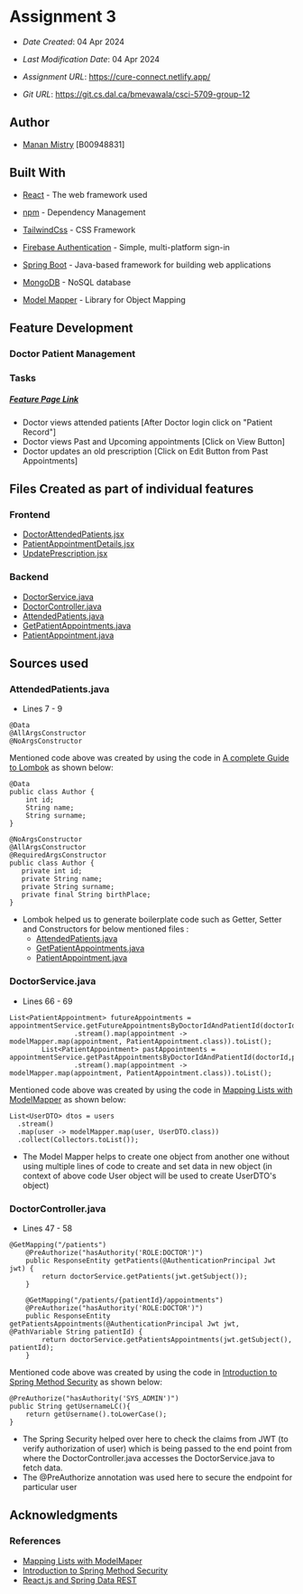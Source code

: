 # Assignment 3

* *Date Created*: 04 Apr 2024

* *Last Modification Date*: 04 Apr 2024

* *Assignment URL*: <https://cure-connect.netlify.app/>

* *Git URL*: <https://git.cs.dal.ca/bmevawala/csci-5709-group-12>

## Author

* [Manan Mistry](mn732058@dal.ca) [B00948831]

## Built With

* [React](https://legacy.reactjs.org/docs/getting-started.html/) - The web framework used

* [npm](https://docs.npmjs.com//) - Dependency Management

* [TailwindCss](https://tailwindcss.com/docs) - CSS Framework

* [Firebase Authentication](https://firebase.google.com/docs/auth) - Simple, multi-platform
  sign-in

* [Spring Boot](https://spring.io/projects/spring-boot) - Java-based framework for building web applications

* [MongoDB](https://docs.mongodb.com/) - NoSQL database
* [Model Mapper](https://modelmapper.org/) - Library for Object Mapping

## Feature Development

### Doctor Patient Management

### Tasks

##### [Feature Page Link](https://cure-connect.netlify.app/doctor/patients)
- Doctor views attended patients [After Doctor login click on "Patient Record"]
- Doctor views Past and Upcoming appointments [Click on View Button]
- Doctor updates an old prescription [Click on Edit Button from Past Appointments]

## Files Created as part of individual features

### Frontend

- [DoctorAttendedPatients.jsx](https://git.cs.dal.ca/bmevawala/csci-5709-group-12/-/blob/Mann_Mistry/frontend/cureconnect/src/pages/DoctorsPatients/DoctorAttendedPatients.jsx?ref_type=heads)
- [PatientAppointmentDetails.jsx](https://git.cs.dal.ca/bmevawala/csci-5709-group-12/-/blob/Mann_Mistry/frontend/cureconnect/src/pages/DoctorsPatients/PatientAppoitmentDetails.jsx?ref_type=heads)
- [UpdatePrescription.jsx](https://git.cs.dal.ca/bmevawala/csci-5709-group-12/-/blob/Mann_Mistry/frontend/cureconnect/src/pages/DoctorsPatients/UpdatePrescription.jsx?ref_type=heads)


### Backend

- [DoctorService.java](https://git.cs.dal.ca/bmevawala/csci-5709-group-12/-/blob/Mann_Mistry/backend/CureConnect/src/main/java/com/cureconnect/CureConnect/doctors/service/DoctorService.java?ref_type=heads)
- [DoctorController.java](https://git.cs.dal.ca/bmevawala/csci-5709-group-12/-/blob/Mann_Mistry/backend/CureConnect/src/main/java/com/cureconnect/CureConnect/doctors/controller/DoctorController.java?ref_type=heads)
- [AttendedPatients.java](https://git.cs.dal.ca/bmevawala/csci-5709-group-12/-/blob/Mann_Mistry/backend/CureConnect/src/main/java/com/cureconnect/CureConnect/doctors/DTO/AttendedPatients.java?ref_type=heads)
- [GetPatientAppointments.java](https://git.cs.dal.ca/bmevawala/csci-5709-group-12/-/blob/Mann_Mistry/backend/CureConnect/src/main/java/com/cureconnect/CureConnect/doctors/DTO/GetPatientAppointments.java?ref_type=heads)
- [PatientAppointment.java](https://git.cs.dal.ca/bmevawala/csci-5709-group-12/-/blob/Mann_Mistry/backend/CureConnect/src/main/java/com/cureconnect/CureConnect/doctors/DTO/PatientAppointment.java?ref_type=heads)


## Sources used

### AttendedPatients.java

* Lines 7 - 9

```
@Data
@AllArgsConstructor
@NoArgsConstructor
```

Mentioned code above was created by using the code in [A complete Guide to Lombok](https://auth0.com/blog/a-complete-guide-to-lombok/) as shown below:

```
@Data
public class Author {
    int id;
    String name;
    String surname;
}
```
 ```
@NoArgsConstructor
@AllArgsConstructor
@RequiredArgsConstructor
public class Author {
    private int id;
    private String name;
    private String surname;
    private final String birthPlace;
}
```

- Lombok helped us to generate boilerplate code such as Getter, Setter and Constructors for below mentioned files :
    - [AttendedPatients.java](https://git.cs.dal.ca/bmevawala/csci-5709-group-12/-/blob/Mann_Mistry/backend/CureConnect/src/main/java/com/cureconnect/CureConnect/doctors/DTO/AttendedPatients.java?ref_type=heads)
    - [GetPatientAppointments.java](https://git.cs.dal.ca/bmevawala/csci-5709-group-12/-/blob/Mann_Mistry/backend/CureConnect/src/main/java/com/cureconnect/CureConnect/doctors/DTO/GetPatientAppointments.java?ref_type=heads)
    - [PatientAppointment.java](https://git.cs.dal.ca/bmevawala/csci-5709-group-12/-/blob/Mann_Mistry/backend/CureConnect/src/main/java/com/cureconnect/CureConnect/doctors/DTO/PatientAppointment.java?ref_type=heads)

### DoctorService.java

* Lines 66 - 69

```
List<PatientAppointment> futureAppointments = appointmentService.getFutureAppointmentsByDoctorIdAndPatientId(doctorId,patientId)
                .stream().map(appointment -> modelMapper.map(appointment, PatientAppointment.class)).toList();
        List<PatientAppointment> pastAppointments = appointmentService.getPastAppointmentsByDoctorIdAndPatientId(doctorId,patientId)
                .stream().map(appointment -> modelMapper.map(appointment, PatientAppointment.class)).toList();
```

Mentioned code above was created by using the code in [Mapping Lists with ModelMapper](https://www.baeldung.com/java-modelmapper-lists) as shown below:

```
List<UserDTO> dtos = users
  .stream()
  .map(user -> modelMapper.map(user, UserDTO.class))
  .collect(Collectors.toList());
```

- The Model Mapper helps to create one object from another one without using multiple lines of code to create and set data in new object (in context of above code User object will be used to create UserDTO's object)

### DoctorController.java
* Lines 47 - 58

```
@GetMapping("/patients")
    @PreAuthorize("hasAuthority('ROLE:DOCTOR')")
    public ResponseEntity getPatients(@AuthenticationPrincipal Jwt jwt) {
        return doctorService.getPatients(jwt.getSubject());
    }

    @GetMapping("/patients/{patientId}/appointments")
    @PreAuthorize("hasAuthority('ROLE:DOCTOR')")
    public ResponseEntity getPatientsAppointments(@AuthenticationPrincipal Jwt jwt, @PathVariable String patientId) {
        return doctorService.getPatientsAppointments(jwt.getSubject(), patientId);
    }
```

Mentioned code above was created by using the code in [Introduction to Spring Method Security](https://www.baeldung.com/spring-security-method-security) as shown below:

```
@PreAuthorize("hasAuthority('SYS_ADMIN')")
public String getUsernameLC(){
    return getUsername().toLowerCase();
}
```

- The Spring Security helped over here to check the claims from JWT (to verify authorization of user) which is being passed to the end point from where the DoctorController.java accesses the DoctorService.java to fetch data.
- The @PreAuthorize annotation was used here to secure the endpoint for particular user

## Acknowledgments

### References
- [Mapping Lists with ModelMaper](https://www.baeldung.com/java-modelmapper-lists)
- [Introduction to Spring Method Security](https://www.baeldung.com/spring-security-method-security)
- [React.js and Spring Data REST](https://spring.io/guides/tutorials/react-and-spring-data-rest)